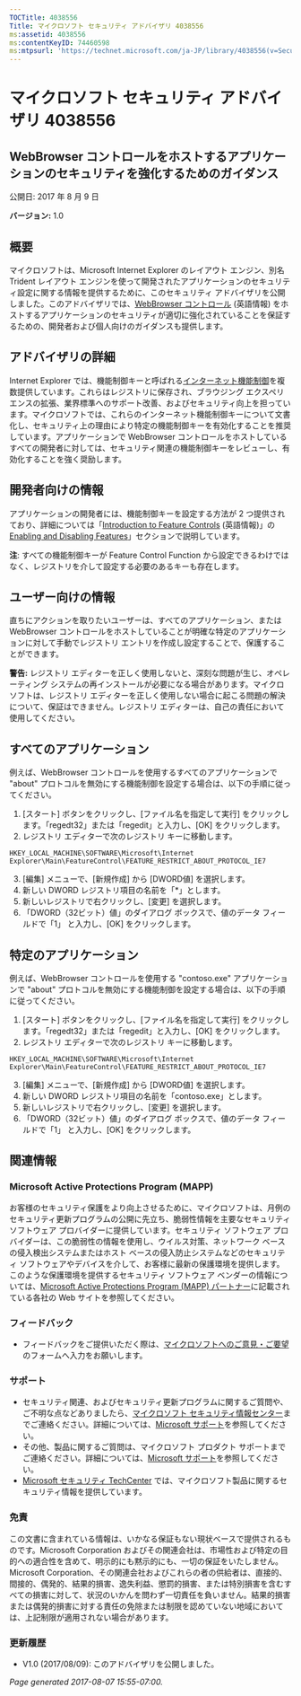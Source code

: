 ```yaml
---
TOCTitle: 4038556
Title: マイクロソフト セキュリティ アドバイザリ 4038556
ms:assetid: 4038556
ms:contentKeyID: 74460598
ms:mtpsurl: 'https://technet.microsoft.com/ja-JP/library/4038556(v=Security.10)'
---
```


マイクロソフト セキュリティ アドバイザリ 4038556
================================================

WebBrowser コントロールをホストするアプリケーションのセキュリティを強化するためのガイダンス
-------------------------------------------------------------------------------------------

公開日: 2017 年 8 月 9 日

**バージョン:** 1.0

概要
----

 
マイクロソフトは、Microsoft Internet Explorer のレイアウト エンジン、別名 Trident レイアウト エンジンを使って開発されたアプリケーションのセキュリティ設定に関する情報を提供するために、このセキュリティ アドバイザリを公開しました。このアドバイザリでは、[WebBrowser コントロール](https://msdn.microsoft.com/en-us/library/aa752040(v=vs.85).aspx) (英語情報) をホストするアプリケーションのセキュリティが適切に強化されていることを保証するための、開発者および個人向けのガイダンスも提供します。

アドバイザリの詳細
------------------

 
Internet Explorer では、機能制御キーと呼ばれる[インターネット機能制御](https://msdn.microsoft.com/en-us/library/ee330720(v=vs.85).aspx)を複数提供しています。これらはレジストリに保存され、ブラウジング エクスペリエンスの拡張、業界標準へのサポート改善、およびセキュリティ向上を担っています。マイクロソフトでは、これらのインターネット機能制御キーについて文書化し、セキュリティ上の理由により特定の機能制御キーを有効化することを推奨しています。アプリケーションで WebBrowser コントロールをホストしているすべての開発者に対しては、セキュリティ関連の機能制御キーをレビューし、有効化することを強く奨励します。

開発者向けの情報
----------------

アプリケーションの開発者には、機能制御キーを設定する方法が 2 つ提供されており、詳細については「[Introduction to Feature Controls](https://msdn.microsoft.com/en-us/library/ms537184(v=vs.85).aspx) (英語情報)」の[Enabling and Disabling Features](https://msdn.microsoft.com/en-us/library/ms537184(v=vs.85).aspx)」セクションで説明しています。

**注**: すべての機能制御キーが Feature Control Function から設定できるわけではなく、レジストリを介して設定する必要のあるキーも存在します。

ユーザー向けの情報
------------------

 
直ちにアクションを取りたいユーザーは、すべてのアプリケーション、または WebBrowser コントロールをホストしていることが明確な特定のアプリケーションに対して手動でレジストリ エントリを作成し設定することで、保護することができます。

**警告:** レジストリ エディターを正しく使用しないと、深刻な問題が生じ、オペレーティング システムの再インストールが必要になる場合があります。マイクロソフトは、レジストリ エディターを正しく使用しない場合に起こる問題の解決について、保証はできません。レジストリ エディターは、自己の責任において使用してください。

すべてのアプリケーション
------------------------

例えば、WebBrowser コントロールを使用するすべてのアプリケーションで "about" プロトコルを無効にする機能制御を設定する場合は、以下の手順に従ってください。

1.  \[スタート\] ボタンをクリックし、\[ファイル名を指定して実行\] をクリックします。「regedt32」または「regedit」と入力し、\[OK\] をクリックします。
2.  レジストリ エディターで次のレジストリ キーに移動します。 
   ```
   HKEY_LOCAL_MACHINE\SOFTWARE\Microsoft\Internet Explorer\Main\FeatureControl\FEATURE_RESTRICT_ABOUT_PROTOCOL_IE7
   ```
3.  \[編集\] メニューで、\[新規作成\] から \[DWORD値\] を選択します。
4.  新しい DWORD レジストリ項目の名前を「\*」とします。
5.  新しいレジストリで右クリックし、\[変更\] を選択します。
6.  「DWORD（32ビット）値」のダイアログ ボックスで、値のデータ フィールドで「1」 と入力し、\[OK\] をクリックします。

特定のアプリケーション
----------------------

例えば、WebBrowser コントロールを使用する "contoso.exe" アプリケーションで "about" プロトコルを無効にする機能制御を設定する場合は、以下の手順に従ってください。

1.  \[スタート\] ボタンをクリックし、\[ファイル名を指定して実行\] をクリックします。「regedt32」または「regedit」と入力し、\[OK\] をクリックします。
2.  レジストリ エディターで次のレジストリ キーに移動します。   
  ```
  HKEY_LOCAL_MACHINE\SOFTWARE\Microsoft\Internet Explorer\Main\FeatureControl\FEATURE_RESTRICT_ABOUT_PROTOCOL_IE7
  ```
3.  \[編集\] メニューで、\[新規作成\] から \[DWORD値\] を選択します。
4.  新しい DWORD レジストリ項目の名前を「contoso.exe」とします。
5.  新しいレジストリで右クリックし、\[変更\] を選択します。
6.  「DWORD（32ビット）値」のダイアログ ボックスで、値のデータ フィールドで「1」 と入力し、\[OK\] をクリックします。

関連情報
--------

 
### Microsoft Active Protections Program (MAPP)

お客様のセキュリティ保護をより向上させるために、マイクロソフトは、月例のセキュリティ更新プログラムの公開に先立ち、脆弱性情報を主要なセキュリティ ソフトウェア プロバイダーに提供しています。セキュリティ ソフトウェア プロバイダーは、この脆弱性の情報を使用し、ウイルス対策、ネットワーク ベースの侵入検出システムまたはホスト ベースの侵入防止システムなどのセキュリティ ソフトウェアやデバイスを介して、お客様に最新の保護環境を提供します。このような保護環境を提供するセキュリティ ソフトウェア ベンダーの情報については、[Microsoft Active Protections Program (MAPP) パートナー](http://go.microsoft.com/fwlink/?linkid=215201)に記載されている各社の Web サイトを参照してください。

### フィードバック

-   フィードバックをご提供いただく際は、[マイクロソフトへのご意見・ご要望](http://support.microsoft.com/kb/?scid=sw;en;1257&showpage=1&ws=technet&sd=tech)のフォームへ入力をお願いします。

### サポート

-   セキュリティ関連、およびセキュリティ更新プログラムに関するご質問や、ご不明な点などありましたら、[マイクロソフト セキュリティ情報センター](http://go.microsoft.com/fwlink/?linkid=21131)までご連絡ください。詳細については、[Microsoft サポート](http://support.microsoft.com/)を参照してください。
-   その他、製品に関するご質問は、マイクロソフト プロダクト サポートまでご連絡ください。詳細については、[Microsoft サポート](http://support.microsoft.com/?ln=ja)を参照してください。
-   [Microsoft セキュリティ TechCenter](http://go.microsoft.com/fwlink/?linkid=21132) では、マイクロソフト製品に関するセキュリティ情報を提供しています。

### 免責

この文書に含まれている情報は、いかなる保証もない現状ベースで提供されるものです。Microsoft Corporation およびその関連会社は、市場性および特定の目的への適合性を含めて、明示的にも黙示的にも、一切の保証をいたしません。Microsoft Corporation、その関連会社およびこれらの者の供給者は、直接的、間接的、偶発的、結果的損害、逸失利益、懲罰的損害、または特別損害を含むすべての損害に対して、状況のいかんを問わず一切責任を負いません。結果的損害または偶発的損害に対する責任の免除または制限を認めていない地域においては、上記制限が適用されない場合があります。

### 更新履歴

-   V1.0 (2017/08/09): このアドバイザリを公開しました。

*Page generated 2017-08-07 15:55-07:00.*
